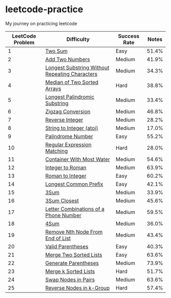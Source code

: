 # leetcode-practice

My journey on practicing leetcode 

| LeetCode Problem | Difficulty | Success Rate | Notes |
| ---------------- | ---------- | ------------ | ----- |
1| [Two Sum](https://leetcode.com/problems/two-sum/) | Easy | 51.4% | Hashmap implementation |
2| [Add Two Numbers](https://leetcode.com/problems/add-two-numbers/) | Medium | 41.9% | Linked list manipulation |
3| [Longest Substring Without Repeating Characters](https://leetcode.com/problems/longest-substring-without-repeating-characters/) | Medium | 34.3% | Sliding window approach |
4| [Median of Two Sorted Arrays](https://leetcode.com/problems/median-of-two-sorted-arrays/) | Hard | 38.8% | Binary search |
5| [Longest Palindromic Substring](https://leetcode.com/problems/longest-palindromic-substring/) | Medium | 33.4% | Dynamic programming |
6| [Zigzag Conversion](https://leetcode.com/problems/zigzag-conversion/) | Medium | 46.8% | String manipulation |
7| [Reverse Integer](https://leetcode.com/problems/reverse-integer/) | Medium | 28.2% | Math operations |
8| [String to Integer (atoi)](https://leetcode.com/problems/string-to-integer-atoi/) | Medium | 17.0% | Parsing algorithm |
9| [Palindrome Number](https://leetcode.com/problems/palindrome-number/) | Easy | 55.2% | Conversion to string |
10| [Regular Expression Matching](https://leetcode.com/problems/regular-expression-matching/) | Hard | 28.0% | Dynamic programming and recursion |
11| [Container With Most Water](https://leetcode.com/problems/container-with-most-water/) | Medium | 54.6% | Two-pointer approach |
12| [Integer to Roman](https://leetcode.com/problems/integer-to-roman/) | Medium | 63.9% | Greedy algorithm |
13| [Roman to Integer](https://leetcode.com/problems/roman-to-integer/) | Easy | 60.2% | Mapping and iteration |
14| [Longest Common Prefix](https://leetcode.com/problems/longest-common-prefix/) | Easy | 42.1% | String comparison |
15| [3Sum](https://leetcode.com/problems/3sum/) | Medium | 33.9% | Sorting and two-pointer approach |
16| [3Sum Closest](https://leetcode.com/problems/3sum-closest/) | Medium | 45.6% | Sorting and two-pointer approach |
17| [Letter Combinations of a Phone Number](https://leetcode.com/problems/letter-combinations-of-a-phone-number/) | Medium | 59.5% | Backtracking |
18| [4Sum](https://leetcode.com/problems/4sum/) | Medium | 36.0% | Sorting and two-pointer approach |
19| [Remove Nth Node From End of List](https://leetcode.com/problems/remove-nth-node-from-end-of-list/) | Medium | 43.4% | Linked list manipulation |
20| [Valid Parentheses](https://leetcode.com/problems/valid-parentheses/) | Easy | 40.3% | Stack data structure |
21| [Merge Two Sorted Lists](https://leetcode.com/problems/merge-two-sorted-lists/) | Easy | 63.6% | Linked list merging |
22| [Generate Parentheses](https://leetcode.com/problems/generate-parentheses/) | Medium | 73.9% | Backtracking |
23| [Merge k Sorted Lists](https://leetcode.com/problems/merge-k-sorted-lists/) | Hard | 51.7% | Heap and linked list merging |
24| [Swap Nodes in Pairs](https://leetcode.com/problems/swap-nodes-in-pairs/) | Medium | 63.6% | Linked list manipulation |
25| [Reverse Nodes in k-Group](https://leetcode.com/problems/reverse-nodes-in-k-group/) | Hard | 57.4% | Linked list manipulation |

